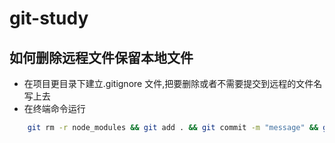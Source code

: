 # git-study
## 如何删除远程文件保留本地文件
- 在项目更目录下建立.gitignore 文件,把要删除或者不需要提交到远程的文件名 写上去
- 在终端命令运行 
```bash
    git rm -r node_modules && git add . && git commit -m "message" && git push -u origin master
```
